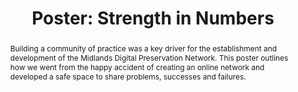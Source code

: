 ---
abstract: Building a community of practice was a key driver for the establishment
  and development of the Midlands Digital Preservation Network. This poster outlines
  how we went from the happy accident of creating an online network and developed
  a safe space to share problems, successes and failures.
creators:
- Rachel MacGregor
date: null
document_url: https://az659834.vo.msecnd.net/eventsairwesteuprod/production-inconference-public/986b1aa37f89432293bfcc4c09da1197
grand_parent: iPRES
institutions:
- University of Warwick
keywords:
- collaboration
- networks
- advocacy
- education
landing_page_url: null
language: eng
layout: publication
license: CC-BY 4.0 International
notes_url: null
parent: iPRES 2022
publication_type: poster
size: null
slides_url: null
source_name: iPRES
stream_url: null
title: 'Poster: Strength in Numbers'
year: 2022
---